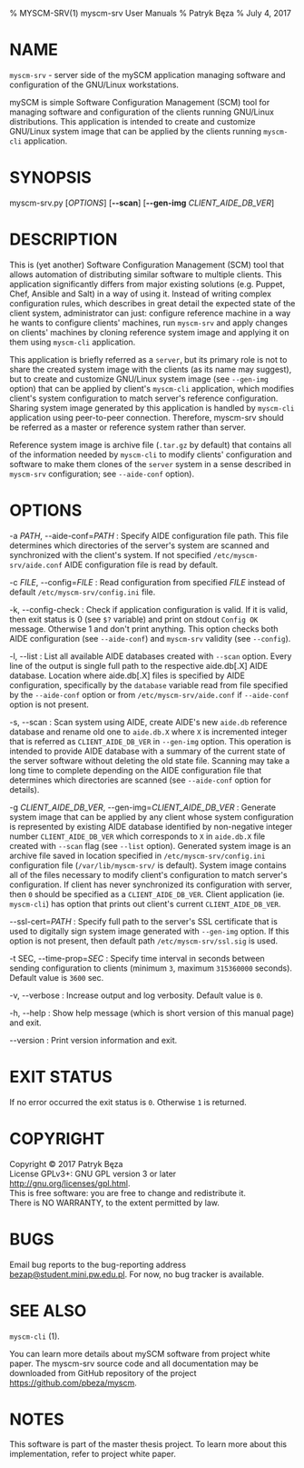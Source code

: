 % MYSCM-SRV(1) myscm-srv User Manuals
% Patryk Bęza
% July 4, 2017

# NAME

`myscm-srv` - server side of the mySCM application managing software and
configuration of the GNU/Linux workstations.

mySCM is simple Software Configuration Management (SCM) tool for managing
software and configuration of the clients running GNU/Linux distributions.
This application is intended to create and customize GNU/Linux system image
that can be applied by the clients running `myscm-cli` application.

# SYNOPSIS

myscm-srv.py [*OPTIONS*] [**--scan**] [**--gen-img** *CLIENT_AIDE_DB_VER*]

# DESCRIPTION

This is (yet another) Software Configuration Management (SCM) tool that allows
automation of distributing similar software to multiple clients.  This
application significantly differs from major existing solutions (e.g. Puppet,
Chef, Ansible and Salt) in a way of using it.  Instead of writing complex
configuration rules, which describes in great detail the expected state of the
client system, administrator can just: configure reference machine in a way he
wants to configure clients' machines, run `myscm-srv` and apply changes on
clients' machines by cloning reference system image and applying it on them
using `myscm-cli` application.

This application is briefly referred as a `server`, but its primary role is not
to share the created system image with the clients (as its name may suggest),
but to create and customize GNU/Linux system image (see `--gen-img` option)
that can be applied by client's `myscm-cli` application, which modifies
client's system configuration to match server's reference configuration.
Sharing system image generated by this application is handled by `myscm-cli`
application using peer-to-peer connection.  Therefore, myscm-srv should be
referred as a master or reference system rather than server.

Reference system image is archive file (`.tar.gz` by default) that contains all
of the information needed by `myscm-cli` to modify clients' configuration and
software to make them clones of the `server` system in a sense described in
`myscm-srv` configuration; see `--aide-conf` option).

# OPTIONS

-a *PATH*, \--aide-conf=*PATH*
:   Specify AIDE configuration file path.  This file determines which
    directories of the server's system are scanned and synchronized with the
    client's system.  If not specified `/etc/myscm-srv/aide.conf` AIDE
    configuration file is read by default.

-c *FILE*, \--config=*FILE*
:   Read configuration from specified *FILE* instead of default
    `/etc/myscm-srv/config.ini` file.

-k, \--config-check
:   Check if application configuration is valid.  If it is valid, then exit
    status is 0 (see `$?` variable) and print on stdout `Config OK` message.
    Otherwise 1 and don't print anything.  This option checks both AIDE
    configuration (see `--aide-conf`) and `myscm-srv` validity (see
    `--config`).

-l, \--list
:   List all available AIDE databases created with `--scan` option.  Every line
    of the output is single full path to the respective aide.db[.X] AIDE
    database.  Location where aide.db[.X] files is specified by AIDE
    configuration, specifically by the `database` variable read from file
    specified by the `--aide-conf` option or from `/etc/myscm-srv/aide.conf`
    if `--aide-conf` option is not present.

-s, \--scan
:   Scan system using AIDE, create AIDE's new `aide.db` reference database and
    rename old one to `aide.db.X` where `X` is incremented integer that is
    referred as `CLIENT_AIDE_DB_VER` in `--gen-img` option.  This operation is
    intended to provide AIDE database with a summary of the current state of
    the server software without deleting the old state file.  Scanning may take
    a long time to complete depending on the AIDE configuration file that
    determines which directories are scanned (see `--aide-conf` option for
    details).

-g *CLIENT_AIDE_DB_VER*, \--gen-img=*CLIENT_AIDE_DB_VER*
:   Generate system image that can be applied by any client whose system
    configuration is represented by existing AIDE database identified by
    non-negative integer number `CLIENT_AIDE_DB_VER` which corresponds to `X`
    in `aide.db.X` file created with `--scan` flag (see `--list` option).
    Generated system image is an archive file saved in location specified in
    `/etc/myscm-srv/config.ini` configuration file (`/var/lib/myscm-srv/` is
    default).  System image contains all of the files necessary to modify
    client's configuration to match server's configuration.  If client has
    never synchronized its configuration with server, then `0` should be
    specified as a `CLIENT_AIDE_DB_VER`.  Client application (ie. `myscm-cli`)
    has option that prints out client's current `CLIENT_AIDE_DB_VER`.

\--ssl-cert=*PATH*
:   Specify full path to the server's SSL certificate that is used to digitally
    sign system image generated with `--gen-img` option.  If this option is not
    present, then default path `/etc/myscm-srv/ssl.sig` is used.

-t SEC, \--time-prop=*SEC*
:   Specify time interval in seconds between sending configuration to clients
    (minimum `3`, maximum `315360000` seconds).  Default value is `3600` sec.

-v, \--verbose
:   Increase output and log verbosity.  Default value is `0`.

-h, \--help
:   Show help message (which is short version of this manual page) and exit.

\--version
:   Print version information and exit.

# EXIT STATUS

If no error occurred the exit status is `0`.  Otherwise `1` is returned.

# COPYRIGHT

Copyright © 2017 Patryk Bęza  
License GPLv3+: GNU GPL version 3 or later <http://gnu.org/licenses/gpl.html>.  
This is free software: you are free to change and redistribute it.  
There is NO WARRANTY, to the extent permitted by law.

# BUGS

Email bug reports to the bug-reporting address <bezap@student.mini.pw.edu.pl>.
For now, no bug tracker is available.

# SEE ALSO

`myscm-cli` (1).

You can learn more details about mySCM software from project white paper.  The
myscm-srv source code and all documentation may be downloaded from GitHub
repository of the project <https://github.com/pbeza/myscm>.

# NOTES

This software is part of the master thesis project.  To learn more about this
implementation, refer to project white paper.
